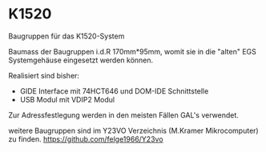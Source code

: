 # K1520
Baugruppen für das K1520-System 

Baumass der Baugruppen i.d.R 170mm*95mm, womit sie in die "alten" EGS Systemgehäuse eingesetzt werden können.

Realisiert sind bisher:
- GIDE Interface mit 74HCT646 und DOM-IDE Schnittstelle
- USB Modul mit VDIP2 Modul 

Zur Adressfestlegung werden in den meisten Fällen GAL's verwendet.


weitere Baugruppen sind im Y23VO Verzeichnis (M.Kramer Mikrocomputer) zu finden.
https://github.com/felge1966/Y23vo
